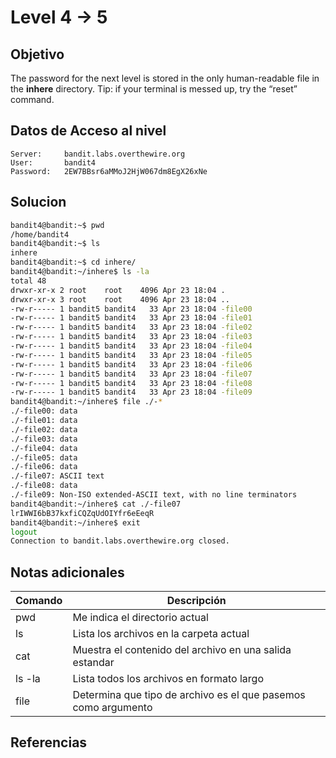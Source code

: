 # Level 4 -> 5

## Objetivo
The password for the next level is stored in the only human-readable file in the **inhere** directory. Tip: if your terminal is messed up, try the “reset” command.
## Datos de Acceso al nivel
```
Server:     bandit.labs.overthewire.org
User:       bandit4
Password:   2EW7BBsr6aMMoJ2HjW067dm8EgX26xNe

```

## Solucion
```bash
bandit4@bandit:~$ pwd  
/home/bandit4  
bandit4@bandit:~$ ls  
inhere  
bandit4@bandit:~$ cd inhere/  
bandit4@bandit:~/inhere$ ls -la  
total 48  
drwxr-xr-x 2 root    root    4096 Apr 23 18:04 .  
drwxr-xr-x 3 root    root    4096 Apr 23 18:04 ..  
-rw-r----- 1 bandit5 bandit4   33 Apr 23 18:04 -file00  
-rw-r----- 1 bandit5 bandit4   33 Apr 23 18:04 -file01  
-rw-r----- 1 bandit5 bandit4   33 Apr 23 18:04 -file02  
-rw-r----- 1 bandit5 bandit4   33 Apr 23 18:04 -file03  
-rw-r----- 1 bandit5 bandit4   33 Apr 23 18:04 -file04  
-rw-r----- 1 bandit5 bandit4   33 Apr 23 18:04 -file05  
-rw-r----- 1 bandit5 bandit4   33 Apr 23 18:04 -file06  
-rw-r----- 1 bandit5 bandit4   33 Apr 23 18:04 -file07  
-rw-r----- 1 bandit5 bandit4   33 Apr 23 18:04 -file08  
-rw-r----- 1 bandit5 bandit4   33 Apr 23 18:04 -file09  
bandit4@bandit:~/inhere$ file ./-*  
./-file00: data  
./-file01: data  
./-file02: data  
./-file03: data  
./-file04: data  
./-file05: data  
./-file06: data  
./-file07: ASCII text  
./-file08: data  
./-file09: Non-ISO extended-ASCII text, with no line terminators  
bandit4@bandit:~/inhere$ cat ./-file07  
lrIWWI6bB37kxfiCQZqUdOIYfr6eEeqR  
bandit4@bandit:~/inhere$ exit  
logout  
Connection to bandit.labs.overthewire.org closed.
```

## Notas adicionales
| Comando | Descripción  |
|---------|-----------------------------------------|
| pwd     | Me indica el directorio actual          |         
| ls      | Lista los archivos en la carpeta actual |
|cat      |Muestra el contenido del archivo en una salida estandar|
|ls -la|Lista todos los archivos en formato largo|
|file| Determina que tipo de archivo es el que pasemos como argumento|

## Referencias
